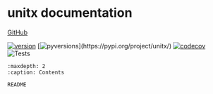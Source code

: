# unitx documentation

[GitHub](https://github.com/devs-des1re/unitx)

[![version](https://img.shields.io/pypi/v/unitx.svg?colorB=blue)](https://pypi.org/project/unitx/)
[![pyversions](https://img.shields.io/pypi/pyversions/unitx.svg?)](https://pypi.org/project/unitx/)
[![codecov](https://codecov.io/gh/devs-des1re/unitx/branch/main/graph/badge.svg?token=YOUR_CODECOV_TOKEN)](https://codecov.io/gh/devs-des1re/unitx)
![Tests](https://github.com/devs-des1re/unitx/actions/workflows/tests.yml/badge.svg)

```{toctree}
:maxdepth: 2
:caption: Contents

README
